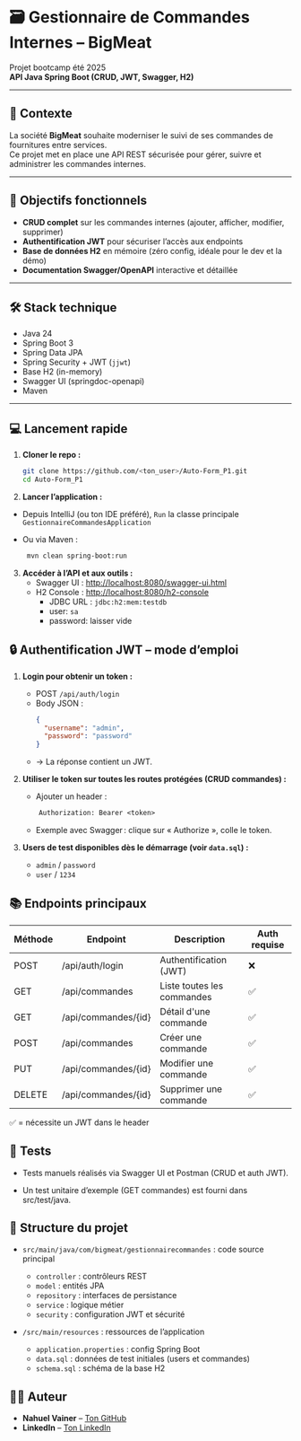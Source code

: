 # 🗃️ Gestionnaire de Commandes Internes – BigMeat

Projet bootcamp été 2025  
**API Java Spring Boot (CRUD, JWT, Swagger, H2)**

---

## 🚀 Contexte

La société **BigMeat** souhaite moderniser le suivi de ses commandes de fournitures entre services.  
Ce projet met en place une API REST sécurisée pour gérer, suivre et administrer les commandes internes.

---

## 🎯 Objectifs fonctionnels

- **CRUD complet** sur les commandes internes (ajouter, afficher, modifier, supprimer)
- **Authentification JWT** pour sécuriser l’accès aux endpoints
- **Base de données H2** en mémoire (zéro config, idéale pour le dev et la démo)
- **Documentation Swagger/OpenAPI** interactive et détaillée

---

## 🛠️ Stack technique

- Java 24
- Spring Boot 3
- Spring Data JPA
- Spring Security + JWT (`jjwt`)
- Base H2 (in-memory)
- Swagger UI (springdoc-openapi)
- Maven

---

## 💻 Lancement rapide

1. **Cloner le repo :**
   ```bash
   git clone https://github.com/<ton_user>/Auto-Form_P1.git
   cd Auto-Form_P1
   
2. **Lancer l’application :**

- Depuis IntelliJ (ou ton IDE préféré), `Run` la classe principale `GestionnaireCommandesApplication`
- Ou via Maven :

   ```bash
    mvn clean spring-boot:run

3. **Accéder à l’API et aux outils :**
   - Swagger UI : [http://localhost:8080/swagger-ui.html](http://localhost:8080/swagger-ui.html)
   - H2 Console : [http://localhost:8080/h2-console](http://localhost:8080/h2-console) 
     - JDBC URL : `jdbc:h2:mem:testdb` 
     - user: `sa`
     - password: laisser vide

## 🔒 Authentification JWT – mode d’emploi

1. **Login pour obtenir un token :**
   - POST `/api/auth/login`
   - Body JSON :
     ```json
     {
       "username": "admin",
       "password": "password"
     }
     ```
   - → La réponse contient un JWT.
   
2. **Utiliser le token sur toutes les routes protégées (CRUD commandes) :**
    
    - Ajouter un header :

    ``` makefile
        Authorization: Bearer <token>
    ```
   - Exemple avec Swagger : clique sur « Authorize », colle le token.

3. **Users de test disponibles dès le démarrage (voir `data.sql`) :**
   - `admin` / `password`
   - `user` / `1234`

## 📚 Endpoints principaux

| Méthode | Endpoint            | Description                | Auth requise |
| ------- | ------------------- | -------------------------- | ------------ |
| POST    | /api/auth/login     | Authentification (JWT)     | ❌            |
| GET     | /api/commandes      | Liste toutes les commandes | ✅            |
| GET     | /api/commandes/{id} | Détail d'une commande      | ✅            |
| POST    | /api/commandes      | Créer une commande         | ✅            |
| PUT     | /api/commandes/{id} | Modifier une commande      | ✅            |
| DELETE  | /api/commandes/{id} | Supprimer une commande     | ✅            |

✅ = nécessite un JWT dans le header

## 🧪 Tests

- Tests manuels réalisés via Swagger UI et Postman (CRUD et auth JWT).

- Un test unitaire d’exemple (GET commandes) est fourni dans src/test/java.

## 📂 Structure du projet

- `src/main/java/com/bigmeat/gestionnairecommandes` : code source principal
  - `controller` : contrôleurs REST
  - `model` : entités JPA
  - `repository` : interfaces de persistance
  - `service` : logique métier
  - `security` : configuration JWT et sécurité

- `/src/main/resources` : ressources de l’application
  - `application.properties` : config Spring Boot
  - `data.sql` : données de test initiales (users et commandes)
  - `schema.sql` : schéma de la base H2

## 🧑‍💻 Auteur
- **Nahuel Vainer** – [Ton GitHub](https://github.com/Nayel9)
- **LinkedIn** – [Ton LinkedIn](https://www.linkedin.com/in/nahuel-vainer-0bbb48165)